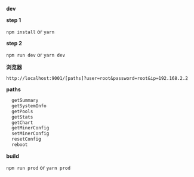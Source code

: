 **dev**

**step 1**

`npm install` or `yarn`

**step 2**

`npm run dev` or `yarn dev`
    
**浏览器**

`http://localhost:9001/[paths]?user=root&password=root&ip=192.168.2.2`

**paths**
```bash
  getSummary
  getSystemInfo
  getPools 
  getStats 
  getChart
  getMinerConfig
  setMinerConfig
  resetConfig
  reboot
```

**build**

`npm run prod` or `yarn prod`

